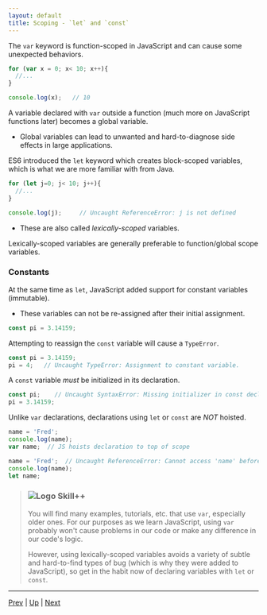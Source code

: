 ```yaml
---
layout: default
title: Scoping - `let` and `const`
---
```


The `var` keyword is function-scoped in JavaScript and can cause some unexpected behaviors.

```js
for (var x = 0; x< 10; x++){
  //...
}

console.log(x);   // 10
```

A variable declared with `var` outside a function (much more on JavaScript functions later) becomes a global variable.

* Global variables can lead to unwanted and hard-to-diagnose side effects in large applications.

ES6 introduced the `let` keyword which creates block-scoped variables, which is what we are more familiar with from Java.

```js
for (let j=0; j< 10; j++){
  //...
}

console.log(j);     // Uncaught ReferenceError: j is not defined
```

* These are also called _lexically-scoped_ variables.

Lexically-scoped variables are generally preferable to function/global scope variables.

### Constants

At the same time as `let`, JavaScript added support for constant variables (immutable).

* These variables can not be re-assigned after their initial assignment.

```javascript
const pi = 3.14159;
```

Attempting to reassign the `const` variable will cause a `TypeError`.

```javascript
const pi = 3.14159;
pi = 4;   // Uncaught TypeError: Assignment to constant variable.
```

A `const` variable _must_ be initialized in its declaration.

```javascript
const pi;    // Uncaught SyntaxError: Missing initializer in const declaration
pi = 3.14159;
``` 

Unlike `var` declarations, declarations using `let` or `const` are _NOT_ hoisted.

```javascript
name = 'Fred';
console.log(name);
var name;  // JS hoists declaration to top of scope
```

```javascript
name = 'Fred';  // Uncaught ReferenceError: Cannot access 'name' before initialization
console.log(name);
let name;
```

> ### ![Logo](http://skilldistillery.com/downloads/sd_logo.jpg) Skill++
> 
> You will find many examples, tutorials, etc. that use `var`, especially older ones.  For our purposes as we learn JavaScript, using `var` probably won't cause problems in our code or make any difference in our code's logic.
> 
> However, using lexically-scoped variables avoids a variety of subtle and hard-to-find types of bug (which is why they were added to JavaScript), so get in the habit now of declaring variables with `let` or `const`.


<hr>

[Prev](hoisting.md) | [Up](README.md) | [Next](statementTermination.md)

